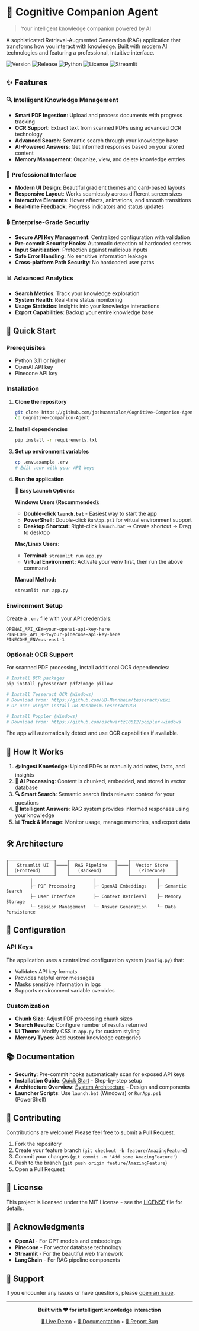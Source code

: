 # 🧠 Cognitive Companion Agent

> Your intelligent knowledge companion powered by AI

A sophisticated Retrieval-Augmented Generation (RAG) application that transforms how you interact with knowledge. Built with modern AI technologies and featuring a professional, intuitive interface.

![Version](https://img.shields.io/badge/version-1.2-blue.svg)
![Release](https://img.shields.io/badge/production--ready-brightgreen.svg)
![Python](https://img.shields.io/badge/python-3.11+-brightgreen.svg)
![License](https://img.shields.io/badge/license-MIT-green.svg)
![Streamlit](https://img.shields.io/badge/framework-streamlit-red.svg)

## ✨ Features

### 🔍 **Intelligent Knowledge Management**
- **Smart PDF Ingestion**: Upload and process documents with progress tracking
- **OCR Support**: Extract text from scanned PDFs using advanced OCR technology
- **Advanced Search**: Semantic search through your knowledge base
- **AI-Powered Answers**: Get informed responses based on your stored content
- **Memory Management**: Organize, view, and delete knowledge entries

### 🎨 **Professional Interface**
- **Modern UI Design**: Beautiful gradient themes and card-based layouts
- **Responsive Layout**: Works seamlessly across different screen sizes  
- **Interactive Elements**: Hover effects, animations, and smooth transitions
- **Real-time Feedback**: Progress indicators and status updates

### 🔒 **Enterprise-Grade Security**
- **Secure API Key Management**: Centralized configuration with validation
- **Pre-commit Security Hooks**: Automatic detection of hardcoded secrets
- **Input Sanitization**: Protection against malicious inputs
- **Safe Error Handling**: No sensitive information leakage
- **Cross-platform Path Security**: No hardcoded user paths

### 📊 **Advanced Analytics**
- **Search Metrics**: Track your knowledge exploration
- **System Health**: Real-time status monitoring
- **Usage Statistics**: Insights into your knowledge interactions
- **Export Capabilities**: Backup your entire knowledge base

## 🚀 Quick Start

### Prerequisites
- Python 3.11 or higher
- OpenAI API key
- Pinecone API key

### Installation

1. **Clone the repository**
   ```bash
   git clone https://github.com/joshuamatalon/Cognitive-Companion-Agent.git
   cd Cognitive-Companion-Agent
   ```

2. **Install dependencies**
   ```bash
   pip install -r requirements.txt
   ```

3. **Set up environment variables**
   ```bash
   cp .env.example .env
   # Edit .env with your API keys
   ```

4. **Run the application**
   
   **🎯 Easy Launch Options:**
   
   **Windows Users (Recommended):**
   - **Double-click `launch.bat`** - Easiest way to start the app
   - **PowerShell:** Double-click `RunApp.ps1` for virtual environment support
   - **Desktop Shortcut:** Right-click `launch.bat` → Create shortcut → Drag to desktop
   
   **Mac/Linux Users:**
   - **Terminal:** `streamlit run app.py`
   - **Virtual Environment:** Activate your venv first, then run the above command
   
   **Manual Method:**
   ```bash
   streamlit run app.py
   ```

### Environment Setup

Create a `.env` file with your API credentials:

```env
OPENAI_API_KEY=your-openai-api-key-here
PINECONE_API_KEY=your-pinecone-api-key-here
PINECONE_ENV=us-east-1
```

### Optional: OCR Support

For scanned PDF processing, install additional OCR dependencies:

```bash
# Install OCR packages
pip install pytesseract pdf2image pillow

# Install Tesseract OCR (Windows)
# Download from: https://github.com/UB-Mannheim/tesseract/wiki
# Or use: winget install UB-Mannheim.TesseractOCR

# Install Poppler (Windows) 
# Download from: https://github.com/oschwartz10612/poppler-windows
```

The app will automatically detect and use OCR capabilities if available.

## 🎯 How It Works

1. **📥 Ingest Knowledge**: Upload PDFs or manually add notes, facts, and insights
2. **🧠 AI Processing**: Content is chunked, embedded, and stored in vector database
3. **🔍 Smart Search**: Semantic search finds relevant context for your questions
4. **💬 Intelligent Answers**: RAG system provides informed responses using your knowledge
5. **📊 Track & Manage**: Monitor usage, manage memories, and export data

## 🛠 Architecture

```
┌─────────────────┐    ┌─────────────────┐    ┌─────────────────┐
│   Streamlit UI  │────│  RAG Pipeline   │────│  Vector Store   │
│  (Frontend)     │    │   (Backend)     │    │   (Pinecone)    │
└─────────────────┘    └─────────────────┘    └─────────────────┘
         │                       │                       │
         ├─ PDF Processing       ├─ OpenAI Embeddings    ├─ Semantic Search
         ├─ User Interface       ├─ Context Retrieval    ├─ Memory Storage
         └─ Session Management   └─ Answer Generation    └─ Data Persistence
```

## 🔧 Configuration

### API Keys
The application uses a centralized configuration system (`config.py`) that:
- Validates API key formats
- Provides helpful error messages
- Masks sensitive information in logs
- Supports environment variable overrides

### Customization
- **Chunk Size**: Adjust PDF processing chunk sizes
- **Search Results**: Configure number of results returned
- **UI Theme**: Modify CSS in `app.py` for custom styling
- **Memory Types**: Add custom knowledge categories

## 📚 Documentation

- **Security**: Pre-commit hooks automatically scan for exposed API keys
- **Installation Guide**: [Quick Start](#quick-start) - Step-by-step setup
- **Architecture Overview**: [System Architecture](#architecture) - Design and components
- **Launcher Scripts**: Use `launch.bat` (Windows) or `RunApp.ps1` (PowerShell)

## 🤝 Contributing

Contributions are welcome! Please feel free to submit a Pull Request.

1. Fork the repository
2. Create your feature branch (`git checkout -b feature/AmazingFeature`)
3. Commit your changes (`git commit -m 'Add some AmazingFeature'`)
4. Push to the branch (`git push origin feature/AmazingFeature`)
5. Open a Pull Request

## 📝 License

This project is licensed under the MIT License - see the [LICENSE](LICENSE) file for details.

## 🙏 Acknowledgments

- **OpenAI** - For GPT models and embeddings
- **Pinecone** - For vector database technology  
- **Streamlit** - For the beautiful web framework
- **LangChain** - For RAG pipeline components

## 📧 Support

If you encounter any issues or have questions, please [open an issue](https://github.com/joshuamatalon/Cognitive-Companion-Agent/issues).

---

<div align="center">

**Built with ❤️ for intelligent knowledge interaction**

[🚀 Live Demo](#) • [📖 Documentation](#) • [🐛 Report Bug](https://github.com/joshuamatalon/Cognitive-Companion-Agent/issues)

</div>